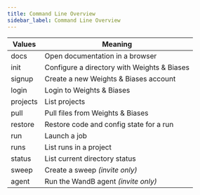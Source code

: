 ```yaml
---
title: Command Line Overview
sidebar_label: Command Line Overview
---
```


Values | Meaning
------ | -------
docs    |  Open documentation in a browser
init    |  Configure a directory with Weights & Biases
signup  |  Create a new Weights & Biases account
login   |  Login to Weights & Biases
projects | List projects
pull     | Pull files from Weights & Biases
restore  | Restore code and config state for a run
run      | Launch a job
runs     | List runs in a project
status   | List current directory status
sweep    | Create a sweep *(invite only)*
agent   |  Run the WandB agent *(invite only)*